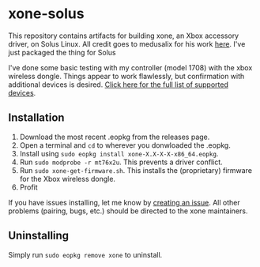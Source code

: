# xone-solus
This repository contains artifacts for building xone, an Xbox accessory driver, on Solus Linux. All credit goes to medusalix for his work [here](https://github.com/medusalix/xone). I've just packaged the thing for Solus

I've done some basic testing with my controller (model 1708) with the xbox wireless dongle. Things appear to work flawlessly, but confirmation with additional devices is desired. [Click here for the full list of supported devices](https://github.com/medusalix/xone#supported-devices).

## Installation
1. Download the most recent .eopkg from the releases page.
2. Open a terminal and `cd` to wherever you donwloaded the .eopkg.
3. Install using `sudo eopkg install xone-X.X-X-X-x86_64.eopkg`.
4. Run `sudo modprobe -r mt76x2u`. This prevents a driver conflict.
5. Run `sudo xone-get-firmware.sh`. This installs the (proprietary) firmware for the Xbox wireless dongle.
6. Profit

If you have issues installing, let me know by [creating an issue](https://github.com/infinitymdm/xone-solus/issues). All other problems (pairing, bugs, etc.) should be directed to the xone maintainers.

## Uninstalling
Simply run `sudo eopkg remove xone` to uninstall.
